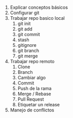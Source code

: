 1. Explicar conceptos básicos
1. Configurar git
1. Trabajar repo basico local
    1. git init
    1. git add
    1. git commit
    1. stash
    1. gitignore
    1. git branch
    1. git merge
1. Trabajar repo remoto
    1. Clone
    1. Branch
    1. Cambiar algo
    1. Commit
    1. Push de la rama
    1. Merge / Rebase
    1. Pull Request
    1. Etiquetar un release
1. Manejo de conflictos
